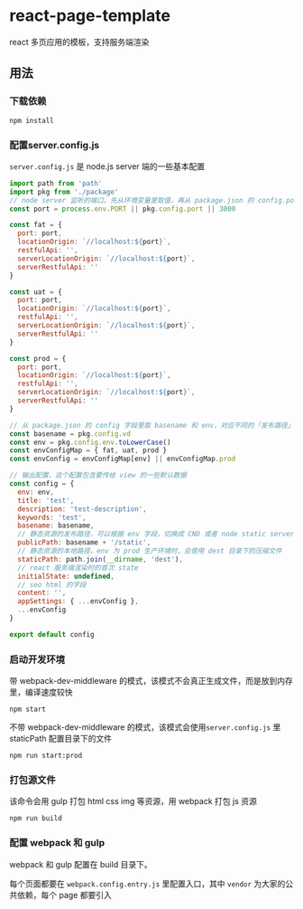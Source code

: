 # react-page-template
react 多页应用的模板，支持服务端渲染

## 用法

### 下载依赖

```shell
npm install
```

### 配置server.config.js

`server.config.js` 是 node.js server 端的一些基本配置

```javascript
import path from 'path'
import pkg from './package'
// node server 监听的端口，先从环境变量里取值，再从 package.json 的 config.port 里取，默认为 3000
const port = process.env.PORT || pkg.config.port || 3000

const fat = {
  port: port,
  locationOrigin: `//localhost:${port}`,
  restfulApi: '',
  serverLocationOrigin: `//localhost:${port}`,
  serverRestfulApi: ''
}

const uat = {
  port: port,
  locationOrigin: `//localhost:${port}`,
  restfulApi: '',
  serverLocationOrigin: `//localhost:${port}`,
  serverRestfulApi: ''
}

const prod = {
  port: port,
  locationOrigin: `//localhost:${port}`,
  restfulApi: '',
  serverLocationOrigin: `//localhost:${port}`,
  serverRestfulApi: ''
}

// 从 package.json 的 config 字段里取 basename 和 env，对应不同的「发布路径」和「发布环境」
const basename = pkg.config.vd
const env = pkg.config.env.toLowerCase()
const envConfigMap = { fat, uat, prod }
const envConfig = envConfigMap[env] || envConfigMap.prod

// 输出配置，这个配置包含要传给 view 的一些默认数据
const config = {
  env: env,
  title: 'test',
  description: 'test-description',
  keywords: 'test',
  basename: basename,
  // 静态资源的发布路径，可以根据 env 字段，切换成 CND 或者 node static server
  publicPath: basename + '/static',
  // 静态资源的本地路径，env 为 prod 生产环境时，会使用 dest 目录下的压缩文件
  staticPath: path.join(__dirname, 'dest'),
  // react 服务端渲染时的首次 state
  initialState: undefined,
  // seo html 的字段
  content: '',
  appSettings: { ...envConfig },
  ...envConfig
}

export default config

```


### 启动开发环境

带 webpack-dev-middleware 的模式，该模式不会真正生成文件，而是放到内存里，编译速度较快

```shell
npm start
```

不带 webpack-dev-middleware 的模式，该模式会使用`server.config.js` 里 staticPath 配置目录下的文件

```shell
npm run start:prod
``` 

### 打包源文件

该命令会用 gulp 打包 html css img 等资源，用 webpack 打包 js 资源

```shell
npm run build
```

### 配置 webpack 和 gulp

webpack 和 gulp 配置在 build 目录下。

每个页面都要在 `webpack.config.entry.js` 里配置入口，其中 `vendor` 为大家的公共依赖，每个 page 都要引入 

